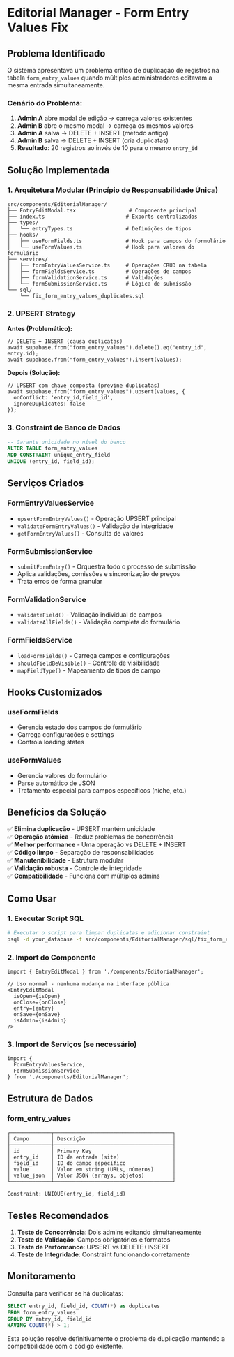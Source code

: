 # Editorial Manager - Form Entry Values Fix

## Problema Identificado

O sistema apresentava um problema crítico de duplicação de registros na tabela `form_entry_values` quando múltiplos administradores editavam a mesma entrada simultaneamente.

### Cenário do Problema:
1. **Admin A** abre modal de edição → carrega valores existentes
2. **Admin B** abre o mesmo modal → carrega os mesmos valores  
3. **Admin A** salva → DELETE + INSERT (método antigo)
4. **Admin B** salva → DELETE + INSERT (cria duplicatas)
5. **Resultado**: 20 registros ao invés de 10 para o mesmo `entry_id`

## Solução Implementada

### 1. **Arquitetura Modular (Princípio de Responsabilidade Única)**

```
src/components/EditorialManager/
├── EntryEditModal.tsx                 # Componente principal
├── index.ts                          # Exports centralizados  
├── types/
│   └── entryTypes.ts                 # Definições de tipos
├── hooks/
│   ├── useFormFields.ts              # Hook para campos do formulário
│   └── useFormValues.ts              # Hook para valores do formulário  
├── services/
│   ├── formEntryValuesService.ts     # Operações CRUD na tabela
│   ├── formFieldsService.ts          # Operações de campos
│   ├── formValidationService.ts      # Validações
│   └── formSubmissionService.ts      # Lógica de submissão
└── sql/
    └── fix_form_entry_values_duplicates.sql
```

### 2. **UPSERT Strategy**

**Antes (Problemático):**
```tsx
// DELETE + INSERT (causa duplicatas)
await supabase.from("form_entry_values").delete().eq("entry_id", entry.id);
await supabase.from("form_entry_values").insert(values);
```

**Depois (Solução):**
```tsx  
// UPSERT com chave composta (previne duplicatas)
await supabase.from("form_entry_values").upsert(values, {
  onConflict: 'entry_id,field_id',
  ignoreDuplicates: false
});
```

### 3. **Constraint de Banco de Dados**

```sql
-- Garante unicidade no nível do banco
ALTER TABLE form_entry_values 
ADD CONSTRAINT unique_entry_field 
UNIQUE (entry_id, field_id);
```

## Serviços Criados

### **FormEntryValuesService**
- `upsertFormEntryValues()` - Operação UPSERT principal
- `validateFormEntryValues()` - Validação de integridade
- `getFormEntryValues()` - Consulta de valores

### **FormSubmissionService** 
- `submitFormEntry()` - Orquestra todo o processo de submissão
- Aplica validações, comissões e sincronização de preços
- Trata erros de forma granular

### **FormValidationService**
- `validateField()` - Validação individual de campos
- `validateAllFields()` - Validação completa do formulário

### **FormFieldsService**
- `loadFormFields()` - Carrega campos e configurações
- `shouldFieldBeVisible()` - Controle de visibilidade
- `mapFieldType()` - Mapeamento de tipos de campo

## Hooks Customizados

### **useFormFields**
- Gerencia estado dos campos do formulário
- Carrega configurações e settings
- Controla loading states

### **useFormValues**  
- Gerencia valores do formulário
- Parse automático de JSON
- Tratamento especial para campos específicos (niche, etc.)

## Benefícios da Solução

✅ **Elimina duplicação** - UPSERT mantém unicidade  
✅ **Operação atômica** - Reduz problemas de concorrência  
✅ **Melhor performance** - Uma operação vs DELETE + INSERT  
✅ **Código limpo** - Separação de responsabilidades  
✅ **Manutenibilidade** - Estrutura modular  
✅ **Validação robusta** - Controle de integridade  
✅ **Compatibilidade** - Funciona com múltiplos admins  

## Como Usar

### 1. **Executar Script SQL**
```bash
# Executar o script para limpar duplicatas e adicionar constraint
psql -d your_database -f src/components/EditorialManager/sql/fix_form_entry_values_duplicates.sql
```

### 2. **Import do Componente**
```tsx
import { EntryEditModal } from './components/EditorialManager';

// Uso normal - nenhuma mudança na interface pública
<EntryEditModal 
  isOpen={isOpen}
  onClose={onClose}
  entry={entry}
  onSave={onSave}
  isAdmin={isAdmin}  
/>
```

### 3. **Import de Serviços (se necessário)**
```tsx
import { 
  FormEntryValuesService,
  FormSubmissionService 
} from './components/EditorialManager';
```

## Estrutura de Dados

### **form_entry_values**
```
┌─────────────┬──────────────────────────────────────┐
│ Campo       │ Descrição                            │
├─────────────┼──────────────────────────────────────┤
│ id          │ Primary Key                          │
│ entry_id    │ ID da entrada (site)                 │  
│ field_id    │ ID do campo específico               │
│ value       │ Valor em string (URLs, números)      │
│ value_json  │ Valor JSON (arrays, objetos)         │ 
└─────────────┴──────────────────────────────────────┘

Constraint: UNIQUE(entry_id, field_id) 
```

## Testes Recomendados

1. **Teste de Concorrência**: Dois admins editando simultaneamente
2. **Teste de Validação**: Campos obrigatórios e formatos
3. **Teste de Performance**: UPSERT vs DELETE+INSERT  
4. **Teste de Integridade**: Constraint funcionando corretamente

## Monitoramento

Consulta para verificar se há duplicatas:
```sql
SELECT entry_id, field_id, COUNT(*) as duplicates
FROM form_entry_values  
GROUP BY entry_id, field_id
HAVING COUNT(*) > 1;
```

Esta solução resolve definitivamente o problema de duplicação mantendo a compatibilidade com o código existente.
